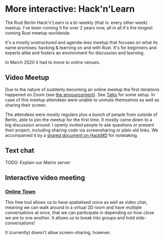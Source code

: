# More interactive: Hack'n'Learn

The Rust Berlin Hack'n'Learn is a bi-weekly (that is: every other week) meetup.
I've been running it for over 2 years now, all in all it's the longest running Rust meetup worldwide.

It's a mostly unstructured and agenda-less meetup that focuses on what its name promises: hacking & learning on and with Rust.
It's for beginners and experts alike and fosters an environment for discussion and learning.

In March 2020 it had to move to online venues.

## Video Meetup

Due to the nature of suddenly becoming an online meetup the first iterations happened on Zoom (see [the announcement](https://berline.rs/2020/03/19/rust-hack-and-learn.html)).
See [Talks](talks.md) for some setup.
In case of this meetup attendees were unable to unmute themselves as well as sharing their screen.

The attendees were mostly regulars plus a bunch of people from outside of Berlin, able to join the meetup for the first time.
It mostly came down to a big discussion around. I openly invited people to ask questions or present their project, including sharing code via screensharing or plain old links.
We accompanied it by a [shared document on HackMD](https://hackmd.io/) for notetaking.

## Text chat

TODO: Explain our Matrix server

## Interactive video meeting

### [Online Town](https://theonline.town/)

This free tool allows us to have spatialised voice as well as video chat, meaning we can walk around in a virtual 2D room and have multiple conversations at once, that we can participate in depending on how close we are to one another. It allows us to break into groups and hold side-conversations!

It (currently) doesn't allow screen-sharing, however.
